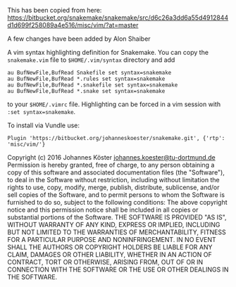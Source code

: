This has been copied from here: https://bitbucket.org/snakemake/snakemake/src/d6c26a3dd6a55d4912844d1d699f258089a4e516/misc/vim/?at=master

A few changes have been added by Alon Shaiber

A vim syntax highlighting definition for Snakemake.
You can copy the `snakemake.vim` file to `$HOME/.vim/syntax` directory and add

    au BufNewFile,BufRead Snakefile set syntax=snakemake
    au BufNewFile,BufRead *.rules set syntax=snakemake
    au BufNewFile,BufRead *.snakefile set syntax=snakemake
    au BufNewFile,BufRead *.snake set syntax=snakemake

to your `$HOME/.vimrc` file. Highlighting can be forced in a vim session with `:set syntax=snakemake`.

To install via Vundle use:

    Plugin 'https://bitbucket.org/johanneskoester/snakemake.git', {'rtp': 'misc/vim/'}

Copyright (c) 2016 Johannes Köster johannes.koester@tu-dortmund.de
Permission is hereby granted, free of charge, to any person obtaining a copy of this software and associated documentation files (the "Software"), to deal in the Software without restriction, including without limitation the rights to use, copy, modify, merge, publish, distribute, sublicense, and/or sell copies of the Software, and to permit persons to whom the Software is furnished to do so, subject to the following conditions:
The above copyright notice and this permission notice shall be included in all copies or substantial portions of the Software.
THE SOFTWARE IS PROVIDED "AS IS", WITHOUT WARRANTY OF ANY KIND, EXPRESS OR IMPLIED, INCLUDING BUT NOT LIMITED TO THE WARRANTIES OF MERCHANTABILITY, FITNESS FOR A PARTICULAR PURPOSE AND NONINFRINGEMENT. IN NO EVENT SHALL THE AUTHORS OR COPYRIGHT HOLDERS BE LIABLE FOR ANY CLAIM, DAMAGES OR OTHER LIABILITY, WHETHER IN AN ACTION OF CONTRACT, TORT OR OTHERWISE, ARISING FROM, OUT OF OR IN CONNECTION WITH THE SOFTWARE OR THE USE OR OTHER DEALINGS IN THE SOFTWARE.
